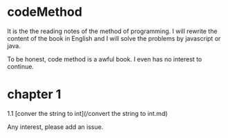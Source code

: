 # codeMethod
It is the the reading notes of the method of programming. I will rewrite the content of the book in English and I will solve the problems by javascript or java.

To be honest, code method is a awful book. I even has no interest to continue.

# chapter 1

1.1 [conver the string to int](/convert the string to int.md)





Any interest, please add an issue.